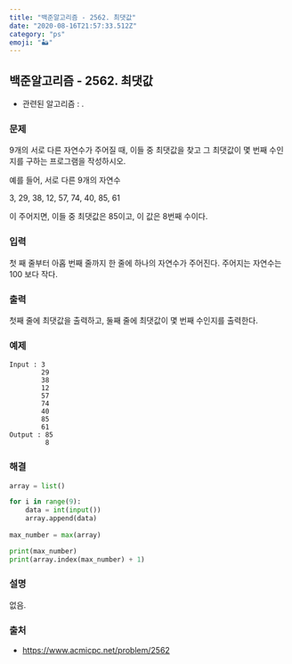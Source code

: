 ```yaml
---
title: "백준알고리즘 - 2562. 최댓값"
date: "2020-08-16T21:57:33.512Z"
category: "ps"
emoji: "🏜️"
---
```


## 백준알고리즘 - 2562. 최댓값

- 관련된 알고리즘 : .

### 문제

9개의 서로 다른 자연수가 주어질 때, 이들 중 최댓값을 찾고 그 최댓값이 몇 번째 수인지를 구하는 프로그램을 작성하시오.

예를 들어, 서로 다른 9개의 자연수

3, 29, 38, 12, 57, 74, 40, 85, 61

이 주어지면, 이들 중 최댓값은 85이고, 이 값은 8번째 수이다.

### 입력

첫 째 줄부터 아홉 번째 줄까지 한 줄에 하나의 자연수가 주어진다. 주어지는 자연수는 100 보다 작다.

### 출력

첫째 줄에 최댓값을 출력하고, 둘째 줄에 최댓값이 몇 번째 수인지를 출력한다.

### 예제

```
Input : 3
        29
        38
        12
        57
        74
        40
        85
        61
Output : 85
         8
```

### 해결

```python
array = list()

for i in range(9):
    data = int(input())
    array.append(data)
    
max_number = max(array)

print(max_number)
print(array.index(max_number) + 1)
```

### 설명

없음.

### 출처

- https://www.acmicpc.net/problem/2562
